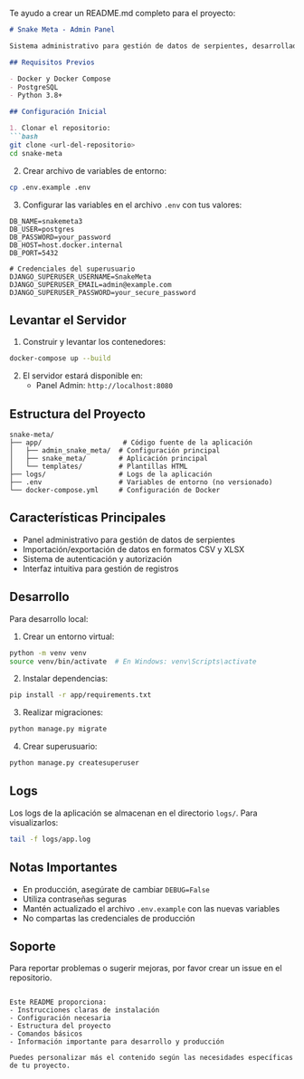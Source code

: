 Te ayudo a crear un README.md completo para el proyecto:

```markdown:README.md
# Snake Meta - Admin Panel

Sistema administrativo para gestión de datos de serpientes, desarrollado con Django

## Requisitos Previos

- Docker y Docker Compose
- PostgreSQL
- Python 3.8+

## Configuración Inicial

1. Clonar el repositorio:
```bash
git clone <url-del-repositorio>
cd snake-meta
```

2. Crear archivo de variables de entorno:
```bash
cp .env.example .env
```

3. Configurar las variables en el archivo `.env` con tus valores:
```env
DB_NAME=snakemeta3
DB_USER=postgres
DB_PASSWORD=your_password
DB_HOST=host.docker.internal
DB_PORT=5432

# Credenciales del superusuario
DJANGO_SUPERUSER_USERNAME=SnakeMeta
DJANGO_SUPERUSER_EMAIL=admin@example.com
DJANGO_SUPERUSER_PASSWORD=your_secure_password
```

## Levantar el Servidor

1. Construir y levantar los contenedores:
```bash
docker-compose up --build
```

2. El servidor estará disponible en:
   - Panel Admin: `http://localhost:8080`

## Estructura del Proyecto

```
snake-meta/
├── app/                    # Código fuente de la aplicación
│   ├── admin_snake_meta/  # Configuración principal
│   ├── snake_meta/        # Aplicación principal
│   └── templates/         # Plantillas HTML
├── logs/                  # Logs de la aplicación
├── .env                   # Variables de entorno (no versionado)
└── docker-compose.yml     # Configuración de Docker
```

## Características Principales

- Panel administrativo para gestión de datos de serpientes
- Importación/exportación de datos en formatos CSV y XLSX
- Sistema de autenticación y autorización
- Interfaz intuitiva para gestión de registros

## Desarrollo

Para desarrollo local:

1. Crear un entorno virtual:
```bash
python -m venv venv
source venv/bin/activate  # En Windows: venv\Scripts\activate
```

2. Instalar dependencias:
```bash
pip install -r app/requirements.txt
```

3. Realizar migraciones:
```bash
python manage.py migrate
```

4. Crear superusuario:
```bash
python manage.py createsuperuser
```

## Logs

Los logs de la aplicación se almacenan en el directorio `logs/`. Para visualizarlos:
```bash
tail -f logs/app.log
```

## Notas Importantes

- En producción, asegúrate de cambiar `DEBUG=False`
- Utiliza contraseñas seguras
- Mantén actualizado el archivo `.env.example` con las nuevas variables
- No compartas las credenciales de producción

## Soporte

Para reportar problemas o sugerir mejoras, por favor crear un issue en el repositorio.
```

Este README proporciona:
- Instrucciones claras de instalación
- Configuración necesaria
- Estructura del proyecto
- Comandos básicos
- Información importante para desarrollo y producción

Puedes personalizar más el contenido según las necesidades específicas de tu proyecto.
